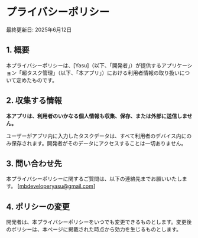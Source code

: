 # プライバシーポリシー

最終更新日: 2025年6月12日

## 1. 概要
本プライバシーポリシーは、[Yasu]（以下、「開発者」）が提供するアプリケーション「超タスク管理」（以下、「本アプリ」）における利用者情報の取り扱いについて定めたものです。

## 2. 収集する情報
**本アプリは、利用者のいかなる個人情報も収集、保存、または外部に送信しません。**

ユーザーがアプリ内に入力したタスクデータは、すべて利用者のデバイス内にのみ保存されます。開発者がそのデータにアクセスすることは一切ありません。

## 3. 問い合わせ先
本プライバシーポリシーに関するご質問は、以下の連絡先までお願いいたします。
[mbdeveloperyasu@gmail.com]

## 4. ポリシーの変更
開発者は、本プライバシーポリシーをいつでも変更できるものとします。変更後のポリシーは、本ページに掲載された時点から効力を生じるものとします。
